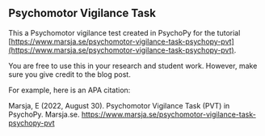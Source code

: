 ## Psychomotor Vigilance Task
This a Psychomotor vigilance test created in PsychoPy for the tutorial
[https://www.marsja.se/psychomotor-vigilance-task-psychopy-pvt](https://www.marsja.se/psychomotor-vigilance-task-psychopy-pvt).

You are free to use this in your research and student work. However, make sure you give credit to the blog post.

For example, here is an APA citation:

Marsja, E (2022, August 30). Psychomotor Vigilance Task (PVT) in PsychoPy. Marsja.se. https://www.marsja.se/psychomotor-vigilance-task-psychopy-pvt
